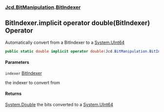 ### [Jcd.BitManipulation](Jcd.BitManipulation.md 'Jcd.BitManipulation').[BitIndexer](Jcd.BitManipulation.BitIndexer.md 'Jcd.BitManipulation.BitIndexer')

## BitIndexer.implicit operator double(BitIndexer) Operator

Automatically convert from a BitIndexer to
a [System.UInt64](https://docs.microsoft.com/en-us/dotnet/api/System.UInt64 'System.UInt64')

```csharp
public static double implicit operator double(Jcd.BitManipulation.BitIndexer indexer);
```
#### Parameters

<a name='Jcd.BitManipulation.BitIndexer.op_Implicitdouble(Jcd.BitManipulation.BitIndexer).indexer'></a>

`indexer` [BitIndexer](Jcd.BitManipulation.BitIndexer.md 'Jcd.BitManipulation.BitIndexer')

the indexer to convert from

#### Returns

[System.Double](https://docs.microsoft.com/en-us/dotnet/api/System.Double 'System.Double')
the bits converted to a [System.UInt64](https://docs.microsoft.com/en-us/dotnet/api/System.UInt64 'System.UInt64')